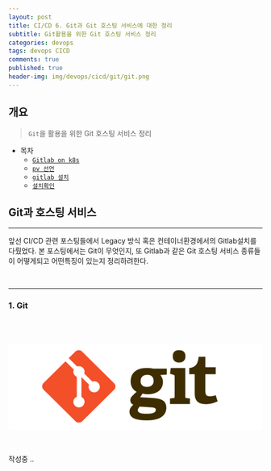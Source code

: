 ```yaml
---
layout: post
title: CI/CD 6. Git과 Git 호스팅 서비스에 대한 정리
subtitle: Git활용을 위한 Git 호스팅 서비스 정리
categories: devops
tags: devops CICD
comments: true
published: true
header-img: img/devops/cicd/git/git.png
---
```


## 개요
> `Git`을 활용을 위한 Git 호스팅 서비스 정리
  
- 목차
	- [`Gitlab on k8s`](#h2-idgitlab-on-k8s-342gitlab-on-k8sh2)
	- [`pv 선언`](#1-persistent-volume퍼시스턴트-볼륨-선언)
	- [`gitlab 설치`](#2-gitlab-설치)
	- [`설치확인`](#3-정상-설치-확인)
  
## Git과 호스팅 서비스
---
앞선 CI/CD 관련 포스팅들에서 Legacy 방식 혹은 컨테이너환경에서의 Gitlab설치를 다뤘었다. 본 포스팅에서는 Git이 무엇인지, 또 Gitlab과 같은 Git 호스팅 서비스 종류들이 어떻게되고 어떤특징이 있는지 정리하려한다.

<br>

---

### **1. Git**

<br>


<br>

![그림1](/assets/img/devops/cicd/git/git.png)

<br>


작성중 ..








